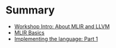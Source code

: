# Summary

- [Workshop Intro: About MLIR and LLVM](./about.md)
- [MLIR Basics](./mlir_basics.md)
- [Implementing the language: Part 1](./lang_1.md)
